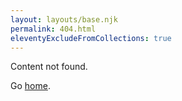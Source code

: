 ```yaml
---
layout: layouts/base.njk
permalink: 404.html
eleventyExcludeFromCollections: true
---
```


Content not found.

<p class="back-to-home">Go <a href="{{ '/' | url }}">home</a>.</p>